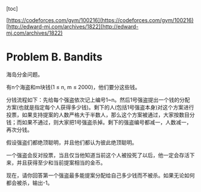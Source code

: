 [toc]

[https://codeforces.com/gym/100216](https://codeforces.com/gym/100216)
[http://edward-mj.com/archives/1822](http://edward-mj.com/archives/1822)

# Problem B. Bandits
海岛分金问题。

有n个海盗和m块钱(1 ≤ n, m ≤ 2000)，他们要分这些钱。

分钱流程如下：先给每个强盗依次记上编号1~n。然后1号强盗提出一个钱的分配方案(也就是指定每个人获得多少钱)。剩下的人(包括1号强盗本身)对这个方案进行投票，如果支持提案的人数严格大于半数人，那么这个方案被通过，大家按数目分钱；而如果不通过，则大家把1号强盗杀掉。剩下的强盗编号都减一，人数减一，再次分钱。

假设强盗们都绝顶聪明，并且他们都认为彼此绝顶聪明。

一个强盗会反对投票，当且仅当他知道当前这个人被投死了以后，他一定会存活下来，并且获得至少和当前提案相当的金币。

现在，请你回答第一个强盗最多能提案分配给自己多少钱而不被杀。如果无论如何都会被杀，输出-1。
